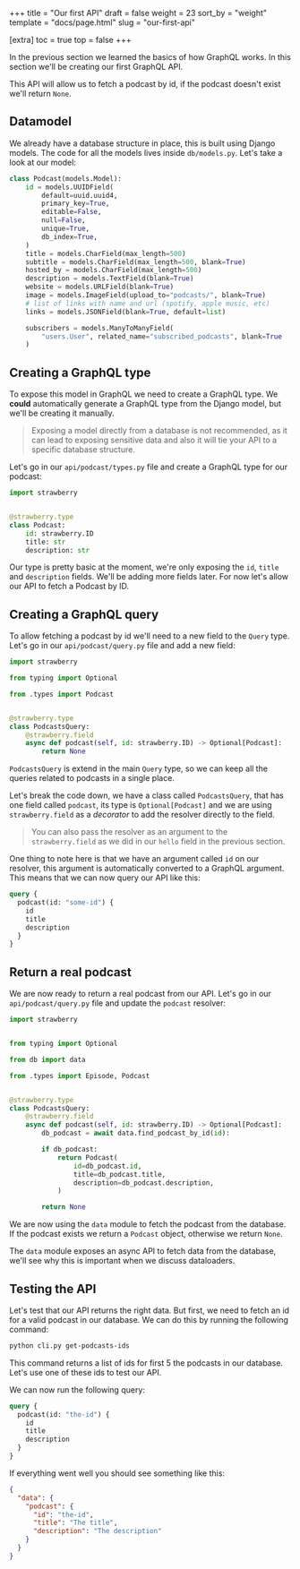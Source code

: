 +++
title = "Our first API"
draft = false
weight = 23
sort_by = "weight"
template = "docs/page.html"
slug = "our-first-api"

[extra]
toc = true
top = false
+++

In the previous section we learned the basics of how GraphQL works. In this
section we'll be creating our first GraphQL API.

This API will allow us to fetch a podcast by id, if the podcast doesn't exist
we'll return `None`.

## Datamodel

We already have a database structure in place, this is built using Django
models. The code for all the models lives inside `db/models.py`. Let's take a
look at our model:

```python
class Podcast(models.Model):
    id = models.UUIDField(
        default=uuid.uuid4,
        primary_key=True,
        editable=False,
        null=False,
        unique=True,
        db_index=True,
    )
    title = models.CharField(max_length=500)
    subtitle = models.CharField(max_length=500, blank=True)
    hosted_by = models.CharField(max_length=500)
    description = models.TextField(blank=True)
    website = models.URLField(blank=True)
    image = models.ImageField(upload_to="podcasts/", blank=True)
    # list of links with name and url (spotify, apple music, etc)
    links = models.JSONField(blank=True, default=list)

    subscribers = models.ManyToManyField(
        "users.User", related_name="subscribed_podcasts", blank=True
    )
```

## Creating a GraphQL type

To expose this model in GraphQL we need to create a GraphQL type. We **could**
automatically generate a GraphQL type from the Django model, but we'll be
creating it manually.

> Exposing a model directly from a database is not recommended, as it can lead
> to exposing sensitive data and also it will tie your API to a specific
> database structure.

Let's go in our `api/podcast/types.py` file and create a GraphQL type for our
podcast:

```python
import strawberry


@strawberry.type
class Podcast:
    id: strawberry.ID
    title: str
    description: str
```

Our type is pretty basic at the moment, we're only exposing the `id`, `title`
and `description` fields. We'll be adding more fields later. For now let's allow
our API to fetch a Podcast by ID.

## Creating a GraphQL query

To allow fetching a podcast by id we'll need to a new field to the `Query` type.
Let's go in our `api/podcast/query.py` file and add a new field:

```python
import strawberry

from typing import Optional

from .types import Podcast


@strawberry.type
class PodcastsQuery:
    @strawberry.field
    async def podcast(self, id: strawberry.ID) -> Optional[Podcast]:
        return None
```

`PodcastsQuery` is extend in the main `Query` type, so we can keep all the
queries related to podcasts in a single place.

Let's break the code down, we have a class called `PodcastsQuery`, that has one
field called `podcast`, its type is `Optional[Podcast]` and we are using
`strawberry.field` as a _decorator_ to add the resolver directly to the field.

> You can also pass the resolver as an argument to the `strawberry.field` as we
> did in our `hello` field in the previous section.

One thing to note here is that we have an argument called `id` on our resolver,
this argument is automatically converted to a GraphQL argument. This means that
we can now query our API like this:

```graphql
query {
  podcast(id: "some-id") {
    id
    title
    description
  }
}
```

## Return a real podcast

We are now ready to return a real podcast from our API. Let's go in our
`api/podcast/query.py` file and update the `podcast` resolver:

```python
import strawberry


from typing import Optional

from db import data

from .types import Episode, Podcast


@strawberry.type
class PodcastsQuery:
    @strawberry.field
    async def podcast(self, id: strawberry.ID) -> Optional[Podcast]:
        db_podcast = await data.find_podcast_by_id(id):

        if db_podcast:
            return Podcast(
                id=db_podcast.id,
                title=db_podcast.title,
                description=db_podcast.description,
            )

        return None
```

We are now using the `data` module to fetch the podcast from the database. If
the podcast exists we return a `Podcast` object, otherwise we return `None`.

The `data` module exposes an async API to fetch data from the database, we'll
see why this is important when we discuss dataloaders.

## Testing the API

Let's test that our API returns the right data. But first, we need to fetch an
id for a valid podcast in our database. We can do this by running the following
command:

```bash
python cli.py get-podcasts-ids
```

This command returns a list of ids for first 5 the podcasts in our database.
Let's use one of these ids to test our API.

We can now run the following query:

```graphql
query {
  podcast(id: "the-id") {
    id
    title
    description
  }
}
```

If everything went well you should see something like this:

```json
{
  "data": {
    "podcast": {
      "id": "the-id",
      "title": "The title",
      "description": "The description"
    }
  }
}
```
